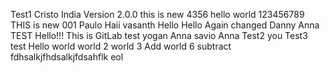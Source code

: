 Test1
Cristo India Version 2.0.0
this is new 4356
hello world 123456789
THIS is new 001
Paulo Haii vasanth
Hello Hello
Again changed
Danny Anna
TEST
Hello!!! This is GitLab test
yogan Anna
savio Anna
Test2 you
Test3 test
Hello world
world 2
world 3
Add world 6 subtract
fdhsalkjfhdsalkjfdsahflk
eol
